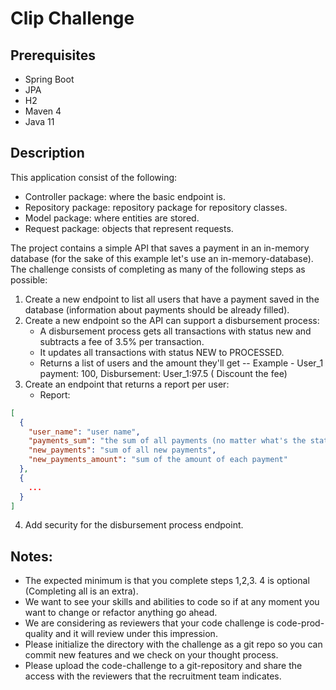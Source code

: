 # Clip Challenge

## Prerequisites

- Spring Boot
- JPA
- H2
- Maven 4
- Java 11

## Description

This application consist of the following:

- Controller package:  where the basic endpoint is.
- Repository package:  repository package for repository classes.
- Model package: where entities are stored.
- Request package: objects that represent requests.

The project contains a simple API that saves a payment in an in-memory database (for the sake of this example let's use
an in-memory-database). The challenge consists of completing as many of the following steps as possible:

1. Create a new endpoint to list all users that have a payment saved in the database (information about payments should
   be already filled).
2. Create a new endpoint so the API can support a disbursement process:
    - A disbursement process gets all transactions with status new and subtracts a fee of 3.5% per transaction.
    - It updates all transactions with status NEW to PROCESSED.
    - Returns a list of users and the amount they'll get -- Example - User_1 payment: 100, Disbursement: User_1:97.5 (
      Discount the fee)
3. Create an endpoint that returns a report per user:
    - Report:

```json
[
  {
    "user_name": "user name",
    "payments_sum": "the sum of all payments (no matter what's the status)",
    "new_payments": "sum of all new payments",
    "new_payments_amount": "sum of the amount of each payment"
  },
  {
    ...
  }
]
```

4. Add security for the disbursement process endpoint.

## Notes:

- The expected minimum is that you complete steps 1,2,3. 4 is optional  (Completing all is an extra).
- We want to see your skills and abilities to code so if at any moment you want to change or refactor anything go ahead.
- We are considering as reviewers that your code challenge is code-prod-quality and it will review under this
  impression.
- Please initialize the directory with the challenge as a git repo so you can commit new features and we check on your
  thought process.
- Please upload the code-challenge to a git-repository and share the access with the reviewers that the recruitment team
  indicates. 